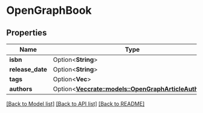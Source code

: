 # OpenGraphBook

## Properties

Name | Type | Description | Notes
------------ | ------------- | ------------- | -------------
**isbn** | Option<**String**> |  | [optional]
**release_date** | Option<**String**> |  | [optional]
**tags** | Option<**Vec<String>**> |  | [optional]
**authors** | Option<[**Vec<crate::models::OpenGraphArticleAuthors>**](OpenGraph_article_authors.md)> |  | [optional]

[[Back to Model list]](../README.md#documentation-for-models) [[Back to API list]](../README.md#documentation-for-api-endpoints) [[Back to README]](../README.md)


